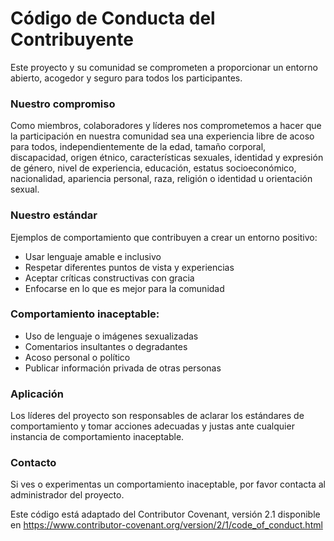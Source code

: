 # Código de Conducta del Contribuyente

Este proyecto y su comunidad se comprometen a proporcionar un entorno abierto, acogedor y seguro para todos los participantes.

### Nuestro compromiso

Como miembros, colaboradores y líderes nos comprometemos a hacer que la participación en nuestra comunidad sea una experiencia libre de acoso para todos, independientemente de la edad, tamaño corporal, discapacidad, origen étnico, características sexuales, identidad y expresión de género, nivel de experiencia, educación, estatus socioeconómico, nacionalidad, apariencia personal, raza, religión o identidad u orientación sexual.

### Nuestro estándar

Ejemplos de comportamiento que contribuyen a crear un entorno positivo:
- Usar lenguaje amable e inclusivo
- Respetar diferentes puntos de vista y experiencias
- Aceptar críticas constructivas con gracia
- Enfocarse en lo que es mejor para la comunidad

### Comportamiento inaceptable:
- Uso de lenguaje o imágenes sexualizadas
- Comentarios insultantes o degradantes
- Acoso personal o político
- Publicar información privada de otras personas

### Aplicación

Los líderes del proyecto son responsables de aclarar los estándares de comportamiento y tomar acciones adecuadas y justas ante cualquier instancia de comportamiento inaceptable.

### Contacto

Si ves o experimentas un comportamiento inaceptable, por favor contacta al administrador del proyecto.

Este código está adaptado del Contributor Covenant, versión 2.1 disponible en https://www.contributor-covenant.org/version/2/1/code_of_conduct.html
